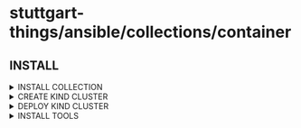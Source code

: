 # stuttgart-things/ansible/collections/container

## INSTALL

<details><summary>INSTALL COLLECTION</summary>

```bash
COLLECTION_VERSION=25.3.607
ansible-galaxy collection install https://github.com/stuttgart-things/ansible/releases/download/sthings-container-${COLLECTION_VERSION}/sthings-container-${COLLECTION_VERSION}.tar.gz -f
```

</details>

<details><summary>CREATE KIND CLUSTER</summary>

```bash
ansible-playbook sthings.container.kind -vv \
-e kind_cluster_name=kind1 \
-e kubectl_version=1.32.3 \
-i /tmp/hosts \
-vv
```

</details>

<details><summary>DEPLOY KIND CLUSTER</summary>

```bash
ansible-playbook sthings.container.deploy_to_k8s \
-e profile=cilium-kind \
-e state=present \
-e path_to_kubeconfig=/home/sthings/.kube/kind1 \
-e target_host=all \
-i /tmp/back \
-vv
```

</details>

<details><summary>INSTALL TOOLS</summary>

```bash
ansible-playbook sthings.container.tools -vv \
-i /tmp/hosts # example inv
```

</details>
